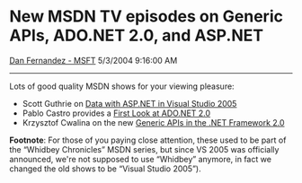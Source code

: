 <div id="page">

# New MSDN TV episodes on Generic APIs, ADO.NET 2.0, and ASP.NET

[Dan Fernandez -
MSFT](https://social.msdn.microsoft.com/profile/Dan%20Fernandez%20-%20MSFT)
5/3/2004 9:16:00 AM

-----

<div id="content">

Lots of good quality MSDN shows for your viewing pleasure:

  - Scott Guthrie on [Data with ASP.NET in Visual
    Studio 2005](http://msdn.microsoft.com/msdntv/episode.aspx?xml=episodes/en/20040325aspnetsg/manifest.xml)
  - Pablo Castro provides a [First Look at
    ADO.NET 2.0](http://www.microsoft.com/downloads/details.aspx?FamilyId=DF7F7DC1-512F-4D07-B04F-17DDE0FD318A&displaylang=en)
  - Krzysztof Cwalina on the new [Generic APIs in the .NET
    Framework 2.0](http://msdn.microsoft.com/msdntv/episode.aspx?xml=episodes/en/20040429CLRKC/manifest.xml)

**Footnote**: For those of you paying close attention, these used to be
part of the “Whidbey Chronicles” MSDN series, but since VS 2005 was
officially announced, we're not supposed to use “Whidbey” anymore, in
fact we changed the old shows to be “Visual Studio 2005”).

</div>

</div>

